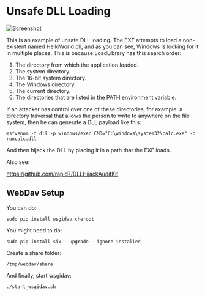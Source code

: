 # Unsafe DLL Loading

![Screenshot](https://raw.githubusercontent.com/wchen-r7/VulnCases/master/Windows%20Unsafe%20DLL%20Loading/Screenshot.png)

This is an example of unsafe DLL loading. The EXE attempts to load a non-existent named
HelloWorld.dll, and as you can see, Windows is looking for it in multiple places. This
is because LoadLibrary has this search order:

1. The directory from which the application loaded.
2. The system directory.
3. The 16-bit system directory.
4. The Windows directory.
5. The current directory.
6. The directories that are listed in the PATH environment variable.

If an attacker has control over one of these directories, for example: a directory
traversal that allows the person to write to anywhere on the file system, then he
can generate a DLL payload like this:

```
msfvenom -f dll -p windows/exec CMD="C:\windows\system32\calc.exe" -o runcalc.dll
```

And then hijack the DLL by placing it in a path that the EXE loads.

Also see:

https://github.com/rapid7/DLLHijackAuditKit

## WebDav Setup

You can do:

```
sudo pip install wsgidav cheroot
```

You might need to do:

```
sudo pip install six --upgrade --ignore-installed
```

Create a share folder:

```
/tmp/webdav/share
```

And finally, start wsgidav:

```
./start_wsgidav.sh
```
